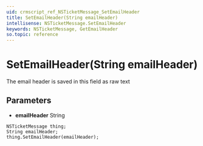 ```yaml
---
uid: crmscript_ref_NSTicketMessage_SetEmailHeader
title: SetEmailHeader(String emailHeader)
intellisense: NSTicketMessage.SetEmailHeader
keywords: NSTicketMessage, GetEmailHeader
so.topic: reference
---
```


# SetEmailHeader(String emailHeader)

The email header is saved in this field as raw text

## Parameters

* **emailHeader** String

```crmscript
NSTicketMessage thing;
String emailHeader;
thing.SetEmailHeader(emailHeader);
```


